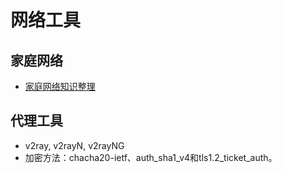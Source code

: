 # 网络工具

## 家庭网络

- [家庭网络知识整理](https://github.com/blanboom/awesome-home-networking-cn)

## 代理工具

- v2ray, v2rayN, v2rayNG
- 加密方法：chacha20-ietf、auth_sha1_v4和tls1.2_ticket_auth。
